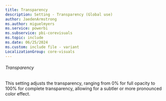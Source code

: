 ```yaml
---
title: Transparency
description: Setting - Transparency (Global use)
author: JaedenArmstrong
ms.author: miguelmyers
ms.service: powerbi
ms.subservice: pbi-corevisuals
ms.topic: include
ms.date: 06/25/2024
ms.custom: include file - variant
LocalizationGroup: core-visuals
---
```

###### Transparency

This setting adjusts the transparency, ranging from 0% for full opacity to 100% for complete transparency, allowing for a subtler or more pronounced color effect.
